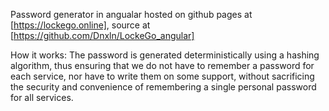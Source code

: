 Password generator in angualar hosted on github pages at [https://lockego.online], 
source at [https://github.com/Dnxln/LockeGo_angular] 

How it works: The password is generated deterministically using a hashing algorithm, thus ensuring that we do not have to remember a password for each service, nor have to write them on some support, without sacrificing the security and convenience of remembering a single personal password for all services.
